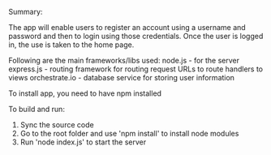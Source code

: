Summary:

The app will enable users to register an account using a username and password and then to login using those credentials. Once the user is logged in, the use is taken to the home page. 

Following are the main frameworks/libs used:
node.js - for the server
express.js - routing framework for routing request URLs to route handlers to views
orchestrate.io - database service for storing user information


To install app, you need to have npm installed

To build and run:
1. Sync the source code
2. Go to the root folder and use 'npm install' to install node modules
3. Run 'node index.js' to start the server

